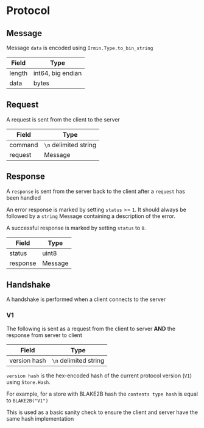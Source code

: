 # Protocol

## Message

Message `data` is encoded using `Irmin.Type.to_bin_string`

| Field  | Type                 |
| ------ | -------------------- |
| length | int64, big endian    |
| data   | bytes                |


## Request

A request is sent from the client to the server

| Field               | Type                        |
| ------------------- | --------------------------- |
| command             | `\n` delimited string       |
| request             | Message                     |

## Response

A `response` is sent from the server back to the client after a `request` has been handled


An error response is marked by setting `status` >= `1`. It should always be followed
by a `string` Message containing a description of the error.

A successful response is marked by setting `status` to `0`.

| Field           | Type                   |
| --------------- | ---------------------- |
| status          | uint8                  |
| response        | Message                |

## Handshake

A handshake is performed when a client connects to the server

### V1

The following is sent as a request from the client to server **AND** the response from server to client

| Field        | Type                     |
| -------      | ------------------------ |
| version hash | `\n` delimited string    |

`version hash` is the hex-encoded hash of the current protocol version (`V1`) using `Store.Hash`.

For example, for a store with BLAKE2B hash the `contents type hash` is equal to `BLAKE2B("V1")`

This is used as a basic sanity check to ensure the client and server have the same hash implementation
